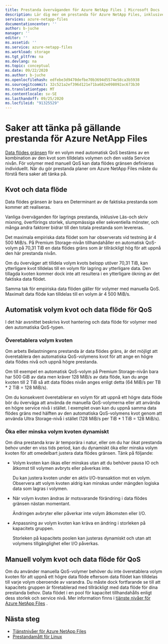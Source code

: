 ```yaml
---
title: Prestanda överväganden för Azure NetApp Files | Microsoft Docs
description: Lär dig mer om prestanda för Azure NetApp Files, inklusive relationen mellan kvot-och data flödes gränsen och hur du dynamiskt ökar/minskar volym kvoten.
services: azure-netapp-files
documentationcenter: ''
author: b-juche
manager: ''
editor: ''
ms.assetid: ''
ms.service: azure-netapp-files
ms.workload: storage
ms.tgt_pltfrm: na
ms.devlang: na
ms.topic: conceptual
ms.date: 09/22/2020
ms.author: b-juche
ms.openlocfilehash: edfebe3d9470defbe70b3694d5574e58ca3b5938
ms.sourcegitcommit: 32c521a2ef396d121e71ba682e098092ac673b30
ms.translationtype: MT
ms.contentlocale: sv-SE
ms.lasthandoff: 09/25/2020
ms.locfileid: "91325529"
---
```

# <a name="performance-considerations-for-azure-netapp-files"></a>Saker att tänka på gällande prestanda för Azure NetApp Files

[Data flödes gränsen](azure-netapp-files-service-levels.md) för en volym med automatisk QoS bestäms av en kombination av den kvot som tilldelats volymen och den valda Service nivån. För volymer med manuell QoS kan data flödes gränsen definieras individuellt. När du gör prestanda planer om Azure NetApp Files måste du förstå flera saker att tänka på. 

## <a name="quota-and-throughput"></a>Kvot och data flöde  

Data flödes gränsen är bara en Determinant av de faktiska prestanda som kommer att realiseras.  

Vanliga överväganden för lagrings prestanda, inklusive Läs-och skriv mixning, överförings storlek, slumpmässiga eller sekventiella mönster, och många andra faktorer bidrar till den totala prestanda som levereras.  

Det maximala empiriska data flödet som har observerats vid testning är 4 500 MiB/s.  På Premium Storage-nivån tillhandahåller en automatisk QoS-volym på 70,31 TiB en data flödes gräns som är tillräckligt hög för att uppnå den här prestanda nivån.  

Om du överväger att tilldela volym kvots belopp utöver 70,31 TiB, kan ytterligare kvot tilldelas till en volym för lagring av ytterligare data. Den tillagda kvoten kommer dock inte att resultera i en ytterligare ökning av det faktiska data flödet.  

Samma tak för empiriska data flöden gäller för volymer med manuella QoS. Maximalt data flöde kan tilldelas till en volym är 4 500 MiB/s.

## <a name="automatic-qos-volume-quota-and-throughput"></a>Automatisk volym kvot och data flöde för QoS

I det här avsnittet beskrivs kvot hantering och data flöde för volymer med den automatiska QoS-typen.

### <a name="overprovisioning-the-volume-quota"></a>Överetablera volym kvoten

Om arbets Belastningens prestanda är data flödes gräns, är det möjligt att överetablera den automatiska QoS-volymens kvot för att ange en högre data flödes nivå och uppnå högre prestanda.  

Om till exempel en automatisk QoS-volym på Premium Storage-nivån bara har 500 GiB av data men kräver 128 MiB/s av data flöde, kan du ange kvoten till 2 TiB så att data flödes nivån anges enligt detta (64 MiB/s per TB * 2 TiB = 128 MiB/s).  

Om du konsekvent överetablerar en volym för att uppnå ett högre data flöde bör du överväga att använda de manuella QoS-volymerna eller att använda en högre service nivå i stället.  I exemplet ovan kan du uppnå samma data flödes gräns med hälften av den automatiska QoS-volymens kvot genom att använda Ultra Storage-nivå i stället (128 MiB/s per TiB * 1 TiB = 128 MiB/s).

### <a name="dynamically-increasing-or-decreasing-volume-quota"></a>Öka eller minska volym kvoten dynamiskt

Om dina prestanda krav är temporära i natur, eller om du har ökat prestanda behov under en viss tids period, kan du dynamiskt öka eller minska volym kvoten för att omedelbart justera data flödes gränsen.  Tänk på följande: 

* Volym kvoten kan ökas eller minskas utan att du behöver pausa IO och åtkomst till volymen avbryts eller påverkas inte.  

    Du kan justera kvoten under en aktiv I/O-transaktion mot en volym.  Observera att volym kvoten aldrig kan minskas under mängden logiska data som lagras i volymen.

* När volym kvoten ändras är motsvarande förändring i data flödes gränsen nästan momentant. 

    Ändringen avbryter eller påverkar inte volym åtkomsten eller I/O.  

* Anpassning av volym kvoten kan kräva en ändring i storleken på kapacitets gruppen.  

    Storleken på kapacitets poolen kan justeras dynamiskt och utan att volymens tillgänglighet eller I/O påverkas.

## <a name="manual-qos-volume-quota-and-throughput"></a>Manuell volym kvot och data flöde för QoS 

Om du använder manuella QoS-volymer behöver du inte överetablera volym kvoten för att uppnå ett högre data flöde eftersom data flödet kan tilldelas till varje volym oberoende av varandra. Du måste dock fortfarande se till att kapacitets gruppen är företablerad med tillräckligt med data flöde för dina prestanda behov. Data flödet i en pool för kapacitet tillhandahålls enligt dess storlek och service nivå. Mer information finns i [tjänste nivåer för Azure NetApp Files](azure-netapp-files-service-levels.md) .


## <a name="next-steps"></a>Nästa steg

- [Tjänstnivåer för Azure NetApp Files](azure-netapp-files-service-levels.md)
- [Prestandamått för Linux](performance-benchmarks-linux.md)